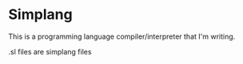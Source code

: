 # Simplang
This is a programming language compiler/interpreter that I'm writing.

.sl files are simplang files
